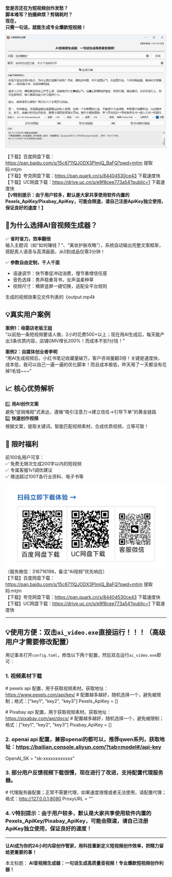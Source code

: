 **您是否还在为短视频创作发愁？**   
**脚本难写？拍摄麻烦？剪辑耗时？**   
**现在，**   
**只需一句话，就能生成专业爆款短视频！**

![界面预览](界面预览2.png)

【下载】百度网盘下载：https://pan.baidu.com/s/15c6711QJODX3PlmjQ_BaFQ?pwd=mtjm 提取码:mtjm  
【下载】夸克网盘下载：https://pan.quark.cn/s/84404530ce43 下载速度快  
【下载】UC网盘下载：https://drive.uc.cn/s/e9f8cee773a54?public=1 下载速度快   
**【💡特别提示：由于用户较多，默认是大家共享使用软件内置的Pexels_ApiKey/Pixabay_ApiKey，可能会限速，请自己注册ApiKey独立使用，保证良好的速度！】**

## 🚀为什么选择AI音视频生成器？ 

✅ **省时省力，效率翻倍**  
输入主题词（如“如何赚钱？”、“美妆护肤攻略”），系统自动输出完整文案框架，搭配真人语音与高清画面，从0到成品仅需3分钟！  

✅ **参数自由定制，千人千面**  
- 语速调节：快节奏促冲动消费，慢节奏增信任感  
- 音色选择：男声稳重背书，女声温柔种草  
- 视频尺寸：横屏竖屏一键切换，适配全平台规则  

生成的视频效果见文件列表的《output.mp4》


## 💡真实用户案例 

**案例1：母婴店老板王姐**  
“以前拍一条短视频要请人做，2小时花费500+以上；现在用AI生成后，每天能产出3条优质内容，店铺GMV增长200%！而成本不到1分钱！”  

**案例2：自媒体创业者李明**  
“用AI生成视频后，小红书笔记收藏量破万，客户咨询量翻3倍！关键是速度快，成本低，我可以自己一遍一遍的优化脚本！而且成本极低，昨天用了一天都没有花掉1毛钱~~~”  


## 📈 **核心优势解析**  

1️⃣ **用AI创作文案**  
避免“促销堆砌”式表达，遵循“吸引注意力→建立信任→引导下单”的黄金链路  
2️⃣ **快速创作视频**  
根据文案，提取关键词，智能匹配视频素材，合成优质视频，立等可取！  

## 🎁 **限时福利**  
前100名用户可享：  
✅ 免费无限次生成200字以内的短视频  
✅ 专属客服1v1调优建议  
✅ 赠送超过100T各行业资料、电子书等  

![下载地址二维码](下载地址二维码.jpg)  （服务微信：316716198，备注“AI视频”优先响应）   
【下载】百度网盘下载：https://pan.baidu.com/s/15c6711QJODX3PlmjQ_BaFQ?pwd=mtjm 提取码:mtjm  
【下载】夸克网盘下载：https://pan.quark.cn/s/84404530ce43 下载速度快  
【下载】UC网盘下载：https://drive.uc.cn/s/e9f8cee773a54?public=1 下载速度快   

---
 
## 💡使用方便：双击`ai_video.exe`直接运行！！！（高级用户才需要修改配置）

用记事本打开`config.toml`，修改以下两个配置，然后双击运行`ai_video.exe`即可：

### 1. 视频素材下载

\# pexels api 配置，用于获取视频素材。获取地址：https://www.pexels.com/api/key/ 
\# 配置越多越好，随机选择一个，避免被限制；格式：["key1", "key2", "key3"]
Pexels_ApiKey = []

\# Pixabay api 配置，用于获取视频素材。获取地址：https://pixabay.com/api/docs/
\# 配置越多越好，随机选择一个，避免被限制；格式：["key1", "key2", "key3"]
Pixabay_ApiKey = []

### 2. openai api 配置，兼容openai的都可以，推荐qwen系列，获取地址：https://bailian.console.aliyun.com/?tab=model#/api-key

OpenAI_SK = "sk-xxxxxxxxxxxx"

### 3. 部分用户反馈视频下载很慢，现在进行了改进，支持配置代理服务器。

\# 代理服务器配置；正常不需要代理，如果速度很慢或者无法使用，请配置代理；格式：http://127.0.0.1:8080
ProxyURL = ""

### 4. 💡特别提示：由于用户较多，默认是大家共享使用软件内置的Pexels_ApiKey/Pixabay_ApiKey，可能会限速，请自己注册ApiKey独立使用，保证良好的速度！

---

**让AI成为你的24小时内容创作管家，用科技重新定义短视频创作效率，把精力留给更重要的事！**  

本文标题：
**AI音视频生成器：一句话生成高质量音视频！专业爆款短视频创作利器！**
